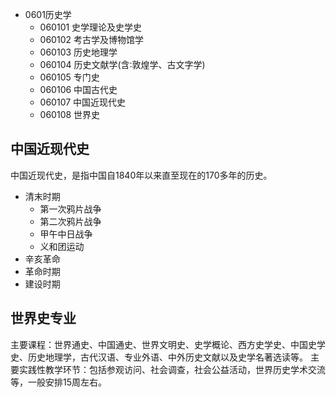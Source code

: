 * 0601历史学
  * 060101 史学理论及史学史
  * 060102 考古学及博物馆学
  * 060103 历史地理学
  * 060104 历史文献学(含∶敦煌学、古文字学)
  * 060105 专门史
  * 060106 中国古代史
  * 060107 中国近现代史
  * 060108 世界史

## 中国近现代史
中国近现代史，是指中国自1840年以来直至现在的170多年的历史。

* 清末时期
  * 第一次鸦片战争
  * 第二次鸦片战争
  * 甲午中日战争
  * 义和团运动
* 辛亥革命
* 革命时期
* 建设时期

## 世界史专业
主要课程：世界通史、中国通史、世界文明史、史学概论、西方史学史、中国史学史、历史地理学，古代汉语、专业外语、中外历史文献以及史学名著选读等。
主要实践性教学环节：包括参观访问、社会调查，社会公益活动，世界历史学术交流等，一般安排15周左右。